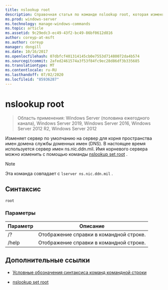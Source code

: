```yaml
---
title: nslookup root
description: Справочная статья по команде nslookup root, которая изменяет сервер по умолчанию на сервер для корневого каталога пространства имен домена системы доменных имен (DNS).
ms.prod: windows-server
ms.technology: manage-windows-commands
ms.topic: article
ms.assetid: 9c29edc3-ec49-43f2-bc49-86bf0612d816
author: coreyp-at-msft
ms.author: coreyp
manager: dongill
ms.date: 10/16/2017
ms.openlocfilehash: 07dbfcf401314145cb0e7553d71480072da4b574
ms.sourcegitcommit: 2afed2461574a3f53f84fc9ec28d86df3b335685
ms.translationtype: MT
ms.contentlocale: ru-RU
ms.lasthandoff: 07/02/2020
ms.locfileid: "85936287"
---
```

# <a name="nslookup-root"></a>nslookup root

> Область применения: Windows Server (половина ежегодного канала), Windows Server 2019, Windows Server 2016, Windows Server 2012 R2, Windows Server 2012

Изменяет сервер по умолчанию на сервер для корня пространства имен домена службы доменных имен (DNS). В настоящее время используется сервер имен ns.nic.ddn.mil. Имя корневого сервера можно изменить с помощью команды [nslookup set root](nslookup-set-root.md) .

> [!NOTE]
> Эта команда совпадает с `lserver ns.nic.ddn.mil` .

## <a name="syntax"></a>Синтаксис

```
root
```

### <a name="parameters"></a>Параметры

| Параметр | Описание |
| --------- | ----------- |
| /? | Отображение справки в командной строке. |
| /help | Отображение справки в командной строке. |

## <a name="additional-references"></a>Дополнительные ссылки

- [Условные обозначения синтаксиса команд командной строки](command-line-syntax-key.md)

- [nslookup set root](nslookup-set-root.md)
